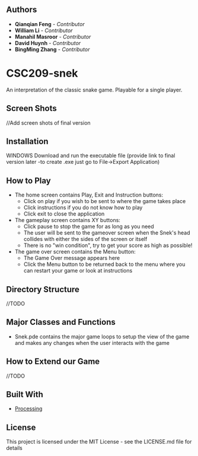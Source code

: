 ## Authors
* **Qianqian Feng** - _Contributor_  
* **William Li** - _Contributor_  
* **Manahil Masroor** - _Contributor_  
* **David Huynh** - _Contributor_  
* **BingMing Zhang** - _Contributor_ 

# CSC209-snek
An interpretation of the classic snake game. Playable for a single player. 

## Screen Shots
//Add screen shots of final version

## Installation
WINDOWS
Download and run the executable file (provide link to final version later -to create .exe just go to File->Export Application)

## How to Play
- The home screen contains Play, Exit and Instruction buttons:
  - Click on play if you wish to be sent to where the game takes place
  - Click instructions if you do not know how to play
  - Click exit to close the application
- The gameplay screen contains XY buttons:
  - Click pause to stop the game for as long as you need
  - The user will be sent to the gameover screen when the Snek's head collides with either the sides of the screen or itself
  - There is no "win condition", try to get your score as high as possible!
- The game over screen contains the Menu button:
  - The Game Over message appears here
  - Click the Menu button to be returned back to the menu where you can restart your game or look at instructions

## Directory Structure
//TODO
## Major Classes and Functions
- Snek.pde contains the major game loops to setup the view of the game and makes any changes when the user interacts with the game
## How to Extend our Game
 //TODO

## Built With
* [Processing](https://processing.org/)

## License
This project is licensed under the MIT License - see the LICENSE.md file for details
